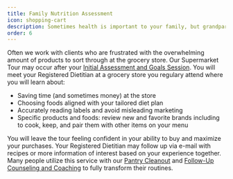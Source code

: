 ```yaml
---
title: Family Nutrition Assessment
icon: shopping-cart
description: Sometimes health is important to your family, but grandparents, parents, teens, or kids aren't seeing eye-to-eye about how to get started. We can help discover new ways to reach everyone's health goals. Sessions include at least one parent and one child (or more family members if they are available). Typical topics reviewed include picky eating, finding time to prepare food, and balancing conflicting nutrition needs among family members.
order: 6
---
```


Often we work with clients who are frustrated with the overwhelming amount of products to sort through at the grocery store. Our Supermarket Tour may occur after your [Initial Assessment and Goals Session](/services/initial/). You will meet your Registered Dietitian at a grocery store you regulary attend where you will learn about:

* Saving time (and sometimes money) at the store
* Choosing foods aligned with your tailored diet plan
* Accurately reading labels and avoid misleading marketing
* Specific products and foods: review new and favorite brands including to cook, keep, and pair them with other items on your menu

You will leave the tour feeling confident in your ability to buy and maximize your purchases. Your Registered Dietitian may follow up via e-mail with recipes or more information of interest based on your experience together. Many people utilize this service with our [Pantry Cleanout](/services/pantry/) and [Follow-Up Counseling and Coaching](/services/followup/) to fully transform their routines.
